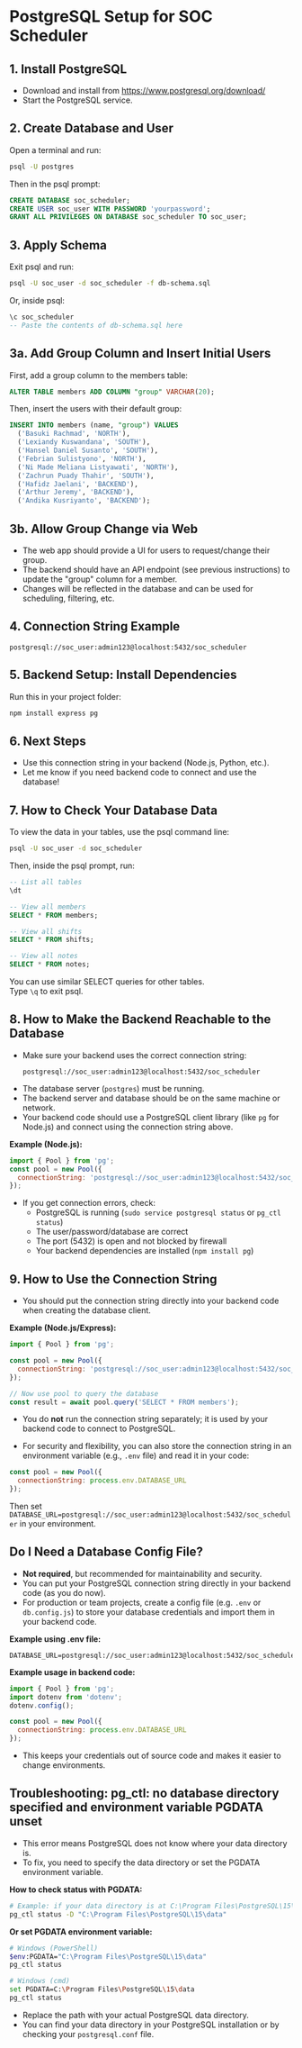 # PostgreSQL Setup for SOC Scheduler

## 1. Install PostgreSQL
- Download and install from https://www.postgresql.org/download/
- Start the PostgreSQL service.

## 2. Create Database and User
Open a terminal and run:
```sh
psql -U postgres
```
Then in the psql prompt:
```sql
CREATE DATABASE soc_scheduler;
CREATE USER soc_user WITH PASSWORD 'yourpassword';
GRANT ALL PRIVILEGES ON DATABASE soc_scheduler TO soc_user;
```

## 3. Apply Schema
Exit psql and run:
```sh
psql -U soc_user -d soc_scheduler -f db-schema.sql
```
Or, inside psql:
```sql
\c soc_scheduler
-- Paste the contents of db-schema.sql here
```

## 3a. Add Group Column and Insert Initial Users
First, add a group column to the members table:
```sql
ALTER TABLE members ADD COLUMN "group" VARCHAR(20);
```

Then, insert the users with their default group:
```sql
INSERT INTO members (name, "group") VALUES
  ('Basuki Rachmad', 'NORTH'),
  ('Lexiandy Kuswandana', 'SOUTH'),
  ('Hansel Daniel Susanto', 'SOUTH'),
  ('Febrian Sulistyono', 'NORTH'),
  ('Ni Made Meliana Listyawati', 'NORTH'),
  ('Zachrun Puady Thahir', 'SOUTH'),
  ('Hafidz Jaelani', 'BACKEND'),
  ('Arthur Jeremy', 'BACKEND'),
  ('Andika Kusriyanto', 'BACKEND');
```

## 3b. Allow Group Change via Web
- The web app should provide a UI for users to request/change their group.
- The backend should have an API endpoint (see previous instructions) to update the "group" column for a member.
- Changes will be reflected in the database and can be used for scheduling, filtering, etc.

## 4. Connection String Example
```
postgresql://soc_user:admin123@localhost:5432/soc_scheduler
```

## 5. Backend Setup: Install Dependencies
Run this in your project folder:
```sh
npm install express pg
```

## 6. Next Steps
- Use this connection string in your backend (Node.js, Python, etc.).
- Let me know if you need backend code to connect and use the database!

## 7. How to Check Your Database Data

To view the data in your tables, use the psql command line:

```sh
psql -U soc_user -d soc_scheduler
```

Then, inside the psql prompt, run:

```sql
-- List all tables
\dt

-- View all members
SELECT * FROM members;

-- View all shifts
SELECT * FROM shifts;

-- View all notes
SELECT * FROM notes;
```

You can use similar SELECT queries for other tables.  
Type `\q` to exit psql.

## 8. How to Make the Backend Reachable to the Database

- Make sure your backend uses the correct connection string:
  ```
  postgresql://soc_user:admin123@localhost:5432/soc_scheduler
  ```
- The database server (`postgres`) must be running.
- The backend server and database should be on the same machine or network.
- Your backend code should use a PostgreSQL client library (like `pg` for Node.js) and connect using the connection string above.

**Example (Node.js):**
```js
import { Pool } from 'pg';
const pool = new Pool({
  connectionString: 'postgresql://soc_user:admin123@localhost:5432/soc_scheduler'
});
```

- If you get connection errors, check:
  - PostgreSQL is running (`sudo service postgresql status` or `pg_ctl status`)
  - The user/password/database are correct
  - The port (5432) is open and not blocked by firewall
  - Your backend dependencies are installed (`npm install pg`)

## 9. How to Use the Connection String

- You should put the connection string directly into your backend code when creating the database client.

**Example (Node.js/Express):**
```js
import { Pool } from 'pg';

const pool = new Pool({
  connectionString: 'postgresql://soc_user:admin123@localhost:5432/soc_scheduler'
});

// Now use pool to query the database
const result = await pool.query('SELECT * FROM members');
```

- You do **not** run the connection string separately; it is used by your backend code to connect to PostgreSQL.

- For security and flexibility, you can also store the connection string in an environment variable (e.g., `.env` file) and read it in your code:
```js
const pool = new Pool({
  connectionString: process.env.DATABASE_URL
});
```
Then set `DATABASE_URL=postgresql://soc_user:admin123@localhost:5432/soc_scheduler` in your environment.

## Do I Need a Database Config File?

- **Not required**, but recommended for maintainability and security.
- You can put your PostgreSQL connection string directly in your backend code (as you do now).
- For production or team projects, create a config file (e.g. `.env` or `db.config.js`) to store your database credentials and import them in your backend code.

**Example using .env file:**
```
DATABASE_URL=postgresql://soc_user:admin123@localhost:5432/soc_scheduler
```

**Example usage in backend code:**
```js
import { Pool } from 'pg';
import dotenv from 'dotenv';
dotenv.config();

const pool = new Pool({
  connectionString: process.env.DATABASE_URL
});
```

- This keeps your credentials out of source code and makes it easier to change environments.

## Troubleshooting: pg_ctl: no database directory specified and environment variable PGDATA unset

- This error means PostgreSQL does not know where your data directory is.
- To fix, you need to specify the data directory or set the PGDATA environment variable.

**How to check status with PGDATA:**
```sh
# Example: if your data directory is at C:\Program Files\PostgreSQL\15\data
pg_ctl status -D "C:\Program Files\PostgreSQL\15\data"
```

**Or set PGDATA environment variable:**
```sh
# Windows (PowerShell)
$env:PGDATA="C:\Program Files\PostgreSQL\15\data"
pg_ctl status

# Windows (cmd)
set PGDATA=C:\Program Files\PostgreSQL\15\data
pg_ctl status
```

- Replace the path with your actual PostgreSQL data directory.
- You can find your data directory in your PostgreSQL installation or by checking your `postgresql.conf` file.
